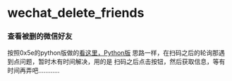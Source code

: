 # wechat_delete_friends
### 查看被删的微信好友

按照0x5e的python版做的<a href="https://github.com/0x5e/wechat-deleted-friends">看这里，Python版</a>
思路一样，在扫码之后的轮询那遇到点问题，暂时木有时间解决，用的是 扫码之后点击按钮，然后获取信息，等有时间再弄吧…………